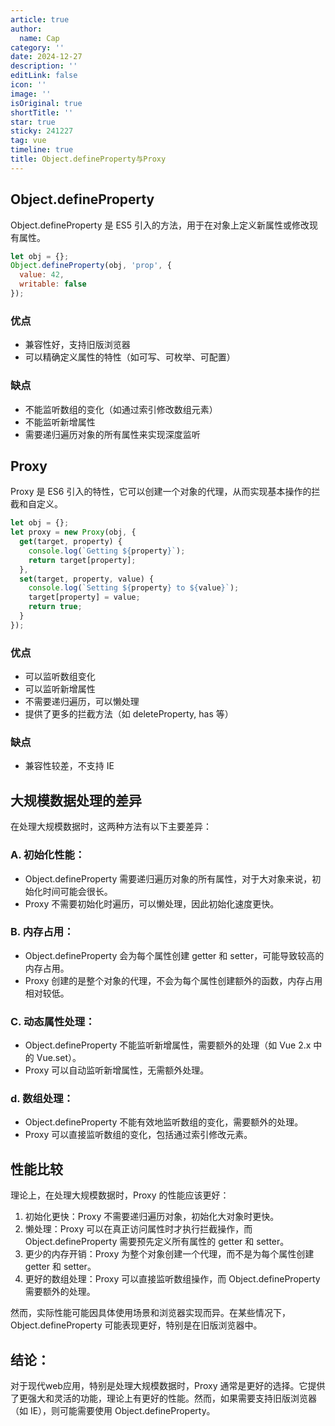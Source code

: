 ```yaml
---
article: true
author:
  name: Cap
category: ''
date: 2024-12-27
description: ''
editLink: false
icon: ''
image: ''
isOriginal: true
shortTitle: ''
star: true
sticky: 241227
tag: vue
timeline: true
title: Object.defineProperty与Proxy
---
```





## Object.defineProperty

Object.defineProperty 是 ES5 引入的方法，用于在对象上定义新属性或修改现有属性。

```javascript
let obj = {};
Object.defineProperty(obj, 'prop', {
  value: 42,
  writable: false
});
```

### 优点

- 兼容性好，支持旧版浏览器
- 可以精确定义属性的特性（如可写、可枚举、可配置）

### 缺点

- 不能监听数组的变化（如通过索引修改数组元素）
- 不能监听新增属性
- 需要递归遍历对象的所有属性来实现深度监听

## Proxy

Proxy 是 ES6 引入的特性，它可以创建一个对象的代理，从而实现基本操作的拦截和自定义。

```javascript
let obj = {};
let proxy = new Proxy(obj, {
  get(target, property) {
    console.log(`Getting ${property}`);
    return target[property];
  },
  set(target, property, value) {
    console.log(`Setting ${property} to ${value}`);
    target[property] = value;
    return true;
  }
});
```

### 优点

- 可以监听数组变化
- 可以监听新增属性
- 不需要递归遍历，可以懒处理
- 提供了更多的拦截方法（如 deleteProperty, has 等）

### 缺点

- 兼容性较差，不支持 IE


## 大规模数据处理的差异


在处理大规模数据时，这两种方法有以下主要差异：

### A. 初始化性能：

- Object.defineProperty 需要递归遍历对象的所有属性，对于大对象来说，初始化时间可能会很长。
- Proxy 不需要初始化时遍历，可以懒处理，因此初始化速度更快。


### B. 内存占用：

- Object.defineProperty 会为每个属性创建 getter 和 setter，可能导致较高的内存占用。
- Proxy 创建的是整个对象的代理，不会为每个属性创建额外的函数，内存占用相对较低。


### C. 动态属性处理：

- Object.defineProperty 不能监听新增属性，需要额外的处理（如 Vue 2.x 中的 Vue.set）。
- Proxy 可以自动监听新增属性，无需额外处理。


### d. 数组处理：

- Object.defineProperty 不能有效地监听数组的变化，需要额外的处理。
- Proxy 可以直接监听数组的变化，包括通过索引修改元素。

## 性能比较

理论上，在处理大规模数据时，Proxy 的性能应该更好：

1. 初始化更快：Proxy 不需要递归遍历对象，初始化大对象时更快。
2. 懒处理：Proxy 可以在真正访问属性时才执行拦截操作，而 Object.defineProperty 需要预先定义所有属性的 getter 和 setter。
3. 更少的内存开销：Proxy 为整个对象创建一个代理，而不是为每个属性创建 getter 和 setter。
4. 更好的数组处理：Proxy 可以直接监听数组操作，而 Object.defineProperty 需要额外的处理。

然而，实际性能可能因具体使用场景和浏览器实现而异。在某些情况下，Object.defineProperty 可能表现更好，特别是在旧版浏览器中。

## 结论：
对于现代web应用，特别是处理大规模数据时，Proxy 通常是更好的选择。它提供了更强大和灵活的功能，理论上有更好的性能。然而，如果需要支持旧版浏览器（如 IE），则可能需要使用 Object.defineProperty。
